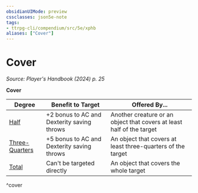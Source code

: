 ```yaml
---
obsidianUIMode: preview
cssclasses: json5e-note
tags:
- ttrpg-cli/compendium/src/5e/xphb
aliases: ["Cover"]
---
```

# Cover
*Source: Player's Handbook (2024) p. 25* 

**Cover**

| Degree | Benefit to Target | Offered By... |
|--------|-------------------|---------------|
| [Half](3-Mechanics/CLI/rules/variant-rules/cover-xphb.md) | +2 bonus to AC and Dexterity saving throws | Another creature or an object that covers at least half of the target |
| [Three-Quarters](3-Mechanics/CLI/rules/variant-rules/cover-xphb.md) | +5 bonus to AC and Dexterity saving throws | An object that covers at least three-quarters of the target |
| [Total](3-Mechanics/CLI/rules/variant-rules/cover-xphb.md) | Can't be targeted directly | An object that covers the whole target |
^cover
